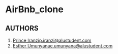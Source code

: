 # AirBnb_clone
## AUTHORS
1. [Prince Iranzi](https://github.com/iranziprince01/)<p.iranzi@alustudent.com>
2. [Esther Umunyana](https://github.com/eumunyana)<e.umunyana@alustudent.com>
